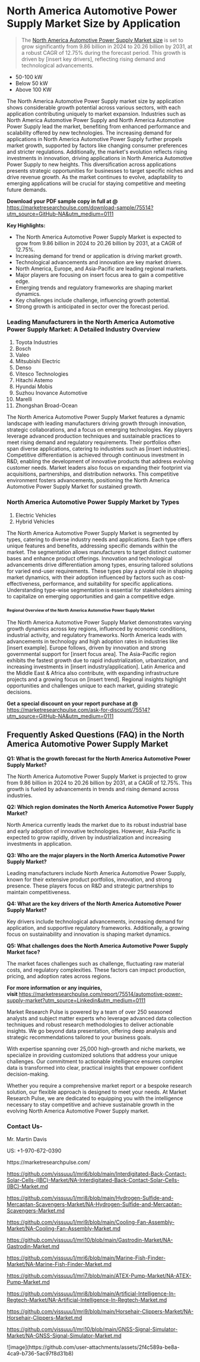 <h1>North America Automotive Power Supply Market&nbsp;Size by Application</h1><blockquote><p>The <a href="https://marketresearchpulse.com/download-sample/75514?utm_source=GitHub-NA&amp;utm_medium=0111">North America Automotive Power Supply Market size</a> is set to grow significantly from 9.86 billion in 2024 to 20.26 billion by 2031, at a robust CAGR of 12.75% during the forecast period. This growth is driven by [insert key drivers], reflecting rising demand and technological advancements.</p></blockquote><ul><li>50-100 kW<li> Below 50 kW<li> Above 100 KW</li></ul><p>The North America Automotive Power Supply market size by application shows considerable growth potential across various sectors, with each application contributing uniquely to market expansion. Industries such as North America Automotive Power Supply and North America Automotive Power Supply lead the market, benefiting from enhanced performance and scalability offered by new technologies. The increasing demand for applications in North America Automotive Power Supply further propels market growth, supported by factors like changing consumer preferences and stricter regulations. Additionally, the market's evolution reflects rising investments in innovation, driving applications in North America Automotive Power Supply to new heights. This diversification across applications presents strategic opportunities for businesses to target specific niches and drive revenue growth. As the market continues to evolve, adaptability to emerging applications will be crucial for staying competitive and meeting future demands.</p><p><strong>Download your PDF sample copy in full at @ </strong><a href="https://marketresearchpulse.com/download-sample/75514?utm_source=GitHub-NA&amp;utm_medium=0111">https://marketresearchpulse.com/download-sample/75514?utm_source=GitHub-NA&amp;utm_medium=0111</a></p><p><strong>Key Highlights: </strong></p><ul><li>The North America Automotive Power Supply Market is expected to grow from 9.86 billion in 2024 to 20.26 billion by 2031, at a CAGR of 12.75%.</li><li>Increasing demand for trend or application is driving market growth.</li><li>Technological advancements and innovation are key market drivers.</li><li>North America, Europe, and Asia-Pacific are leading regional markets.</li><li>Major players are focusing on insert focus area to gain a competitive edge.</li><li>Emerging trends and regulatory frameworks are shaping market dynamics.</li><li>Key challenges include challenge, influencing growth potential.</li><li>Strong growth is anticipated in sector over the forecast period.</li></ul><h3>Leading Manufacturers in the North America Automotive Power Supply Market: A Detailed Industry Overview</h3><ol><li>Toyota Industries</li><li>Bosch</li><li>Valeo</li><li>Mitsubishi Electric</li><li>Denso</li><li>Vitesco Technologies</li><li>Hitachi Astemo</li><li>Hyundai Mobis</li><li>Suzhou Inovance Automotive</li><li>Marelli</li><li>Zhongshan Broad-Ocean</li></ol><div class="flex max-w-full flex-col flex-grow"><div class="min-h-8 text-message flex w-full flex-col items-end gap-2 whitespace-normal break-words [.text-message+&amp;]:mt-5" dir="auto" data-message-author-role="assistant" data-message-id="fd8432e4-4910-450d-b182-61b7bfb0a01f" data-message-model-slug="gpt-4o"><div class="flex w-full flex-col gap-1 empty:hidden first:pt-[3px]"><div class="markdown prose w-full break-words dark:prose-invert light"><p>The North America Automotive Power Supply Market features a dynamic landscape with leading manufacturers driving growth through innovation, strategic collaborations, and a focus on emerging technologies. Key players leverage advanced production techniques and sustainable practices to meet rising demand and regulatory requirements. Their portfolios often span diverse applications, catering to industries such as [insert industries]. Competitive differentiation is achieved through continuous investment in R&amp;D, enabling the development of innovative products that address evolving customer needs. Market leaders also focus on expanding their footprint via acquisitions, partnerships, and distribution networks. This competitive environment fosters advancements, positioning the North America Automotive Power Supply Market for sustained growth.</p></div></div></div></div><h3>North America Automotive Power Supply Market by Types</h3><ol><li>Electric Vehicles<li> Hybrid Vehicles</li></ol><div class="flex max-w-full flex-col flex-grow"><div class="min-h-8 text-message flex w-full flex-col items-end gap-2 whitespace-normal break-words [.text-message+&amp;]:mt-5" dir="auto" data-message-author-role="assistant" data-message-id="084470be-0bb7-4664-bddf-5156b4f41249" data-message-model-slug="gpt-4o-mini"><div class="flex w-full flex-col gap-1 empty:hidden first:pt-[3px]"><div class="markdown prose w-full break-words dark:prose-invert light"><p>The North America Automotive Power Supply Market is segmented by types, catering to diverse industry needs and applications. Each type offers unique features and benefits, addressing specific demands within the market. The segmentation allows manufacturers to target distinct customer bases and enhance product offerings. Innovation and technological advancements drive differentiation among types, ensuring tailored solutions for varied end-user requirements. These types play a pivotal role in shaping market dynamics, with their adoption influenced by factors such as cost-effectiveness, performance, and suitability for specific applications. Understanding type-wise segmentation is essential for stakeholders aiming to capitalize on emerging opportunities and gain a competitive edge.</p></div></div></div></div><h3><span style="font-size: 11px;">Regional Overview of the North America Automotive Power Supply Market</span></h3><div class="flex max-w-full flex-col flex-grow"><div class="min-h-8 text-message flex w-full flex-col items-end gap-2 whitespace-normal break-words [.text-message+&amp;]:mt-5" dir="auto" data-message-author-role="assistant" data-message-id="e9038762-ce64-4e30-91c9-9bd413514231" data-message-model-slug="gpt-4o-mini"><div class="flex w-full flex-col gap-1 empty:hidden first:pt-[3px]"><div class="markdown prose w-full break-words dark:prose-invert light"><p>The North America Automotive Power Supply Market demonstrates varying growth dynamics across key regions, influenced by economic conditions, industrial activity, and regulatory frameworks. North America leads with advancements in technology and high adoption rates in industries like [insert example]. Europe follows, driven by innovation and strong governmental support for [insert focus area]. The Asia-Pacific region exhibits the fastest growth due to rapid industrialization, urbanization, and increasing investments in [insert industry/application]. Latin America and the Middle East &amp; Africa also contribute, with expanding infrastructure projects and a growing focus on [insert trend]. Regional insights highlight opportunities and challenges unique to each market, guiding strategic decisions.</p></div></div></div></div><p><strong>Get a special discount on your report purchase at @ </strong><a href="https://marketresearchpulse.com/ask-for-discount/75514?utm_source=GitHub-NA&amp;utm_medium=0111">https://marketresearchpulse.com/ask-for-discount/75514?utm_source=GitHub-NA&amp;utm_medium=0111</a></p><h2>Frequently Asked Questions (FAQ) in the North America Automotive Power Supply Market</h2><p><strong>Q1: What is the growth forecast for the North America Automotive Power Supply Market?</strong></p><p>The North America Automotive Power Supply Market is projected to grow from 9.86 billion in 2024 to 20.26 billion by 2031, at a CAGR of 12.75%. This growth is fueled by advancements in trends and rising demand across industries.</p><p><strong>Q2: Which region dominates the North America Automotive Power Supply Market?</strong></p><p>North America currently leads the market due to its robust industrial base and early adoption of innovative technologies. However, Asia-Pacific is expected to grow rapidly, driven by industrialization and increasing investments in application.</p><p><strong>Q3: Who are the major players in the North America Automotive Power Supply Market?</strong></p><p>Leading manufacturers include North America Automotive Power Supply, known for their extensive product portfolios, innovation, and strong presence. These players focus on R&amp;D and strategic partnerships to maintain competitiveness.</p><p><strong>Q4: What are the key drivers of the North America Automotive Power Supply Market?</strong></p><p>Key drivers include technological advancements, increasing demand for application, and supportive regulatory frameworks. Additionally, a growing focus on sustainability and innovation is shaping market dynamics.</p><p><strong>Q5: What challenges does the North America Automotive Power Supply Market face?</strong></p><p>The market faces challenges such as challenge, fluctuating raw material costs, and regulatory complexities. These factors can impact production, pricing, and adoption rates across regions.</p><p><strong>For more information or any inquiries, visit&nbsp;</strong><a href="https://marketresearchpulse.com/report/75514/automotive-power-supply-market?utm_source=Linkedin&utm_medium=0111">https://marketresearchpulse.com/report/75514/automotive-power-supply-market?utm_source=Linkedin&utm_medium=0111</a></p><p>Market Research Pulse is powered by a team of over 250 seasoned analysts and subject matter experts who leverage advanced data collection techniques and robust research methodologies to deliver actionable insights. We go beyond data presentation, offering deep analysis and strategic recommendations tailored to your business goals.</p><p>With expertise spanning over 25,000 high-growth and niche markets, we specialize in providing customized solutions that address your unique challenges. Our commitment to actionable intelligence ensures complex data is transformed into clear, practical insights that empower confident decision-making.</p><p>Whether you require a comprehensive market report or a bespoke research solution, our flexible approach is designed to meet your needs. At Market Research Pulse, we are dedicated to equipping you with the intelligence necessary to stay competitive and achieve sustainable growth in the evolving North America Automotive Power Supply market.</p><h3><strong>Contact Us-</strong></h3><p>Mr. Martin Davis</p><p>US: +1-970-672-0390</p><p>https://marketresearchpulse.com/</p><p><a href="https://github.com/vissuuu1/mri6/blob/main/Interdigitated-Back-Contact-Solar-Cells-(IBC)-Market/NA-Interdigitated-Back-Contact-Solar-Cells-(IBC)-Market.md">https://github.com/vissuuu1/mri6/blob/main/Interdigitated-Back-Contact-Solar-Cells-(IBC)-Market/NA-Interdigitated-Back-Contact-Solar-Cells-(IBC)-Market.md</a></p><p><a href="https://github.com/vissuuu1/mri8/blob/main/Hydrogen-Sulfide-and-Mercaptan-Scavengers-Market/NA-Hydrogen-Sulfide-and-Mercaptan-Scavengers-Market.md">https://github.com/vissuuu1/mri8/blob/main/Hydrogen-Sulfide-and-Mercaptan-Scavengers-Market/NA-Hydrogen-Sulfide-and-Mercaptan-Scavengers-Market.md</a></p><p><a href="https://github.com/vissuuu1/mri9/blob/main/Cooling-Fan-Assembly-Market/NA-Cooling-Fan-Assembly-Market.md">https://github.com/vissuuu1/mri9/blob/main/Cooling-Fan-Assembly-Market/NA-Cooling-Fan-Assembly-Market.md</a></p><p><a href="https://github.com/vissuuu1/mri10/blob/main/Gastrodin-Market/NA-Gastrodin-Market.md">https://github.com/vissuuu1/mri10/blob/main/Gastrodin-Market/NA-Gastrodin-Market.md</a></p><p><a href="https://github.com/vissuuu1/mri6/blob/main/Marine-Fish-Finder-Market/NA-Marine-Fish-Finder-Market.md">https://github.com/vissuuu1/mri6/blob/main/Marine-Fish-Finder-Market/NA-Marine-Fish-Finder-Market.md</a></p><p><a href="https://github.com/vissuuu1/mri7/blob/main/ATEX-Pump-Market/NA-ATEX-Pump-Market.md">https://github.com/vissuuu1/mri7/blob/main/ATEX-Pump-Market/NA-ATEX-Pump-Market.md</a></p><p><a href="https://github.com/vissuuu1/mri8/blob/main/Artificial-Intelligence-In-Regtech-Market/NA-Artificial-Intelligence-In-Regtech-Market.md">https://github.com/vissuuu1/mri8/blob/main/Artificial-Intelligence-In-Regtech-Market/NA-Artificial-Intelligence-In-Regtech-Market.md</a></p><p><a href="https://github.com/vissuuu1/mri9/blob/main/Horsehair-Clippers-Market/NA-Horsehair-Clippers-Market.md">https://github.com/vissuuu1/mri9/blob/main/Horsehair-Clippers-Market/NA-Horsehair-Clippers-Market.md</a></p><p><a href="https://github.com/vissuuu1/mri10/blob/main/GNSS-Signal-Simulator-Market/NA-GNSS-Signal-Simulator-Market.md">https://github.com/vissuuu1/mri10/blob/main/GNSS-Signal-Simulator-Market/NA-GNSS-Signal-Simulator-Market.md</a></p>
![image](https://github.com/user-attachments/assets/2f4c589a-be8a-4ca9-b736-5ac97f8d31b8)
